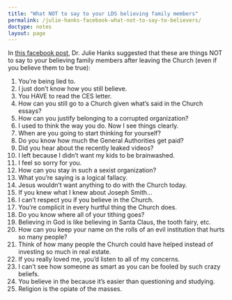 ```yaml
---
title: "What NOT to say to your LDS believing family members"
permalink: /julie-hanks-facebook-what-not-to-say-to-believers/
doctype: notes
layout: page
---
```


In [this facebook post](https://www.facebook.com/photo?fbid=2625144390851853&set=a.236681833031466), Dr. Julie Hanks suggested that these are things NOT to say to your believing family members after leaving the Church (even if you believe them to be true):

1. You’re being lied to.
2. I just don’t know how you still believe.
3. You HAVE to read the CES letter.
4. How can you still go to a Church given what’s said in the Church essays?
5. How can you justify belonging to a corrupted organization?
6. I used to think the way you do. Now I see things clearly.
7. When are you going to start thinking for yourself?
8. Do you know how much the General Authorities get paid?
9. Did you hear about the recently leaked videos?
10. I left because I didn’t want my kids to be brainwashed.
11. I feel so sorry for you.
12. How can you stay in such a sexist organization?
13. What you’re saying is a logical fallacy.
14. Jesus wouldn’t want anything to do with the Church today.
15. If you knew what I knew about Joseph Smith…
16. I can’t respect you if you believe in the Church.
17. You’re complicit in every hurtful thing the Church does.
18. Do you know where all of your tithing goes?
19. Believing in God is like believing in Santa Claus, the tooth fairy, etc.
20. How can you keep your name on the rolls of an evil institution that hurts so many people?
21. Think of how many people the Church could have helped instead of investing so much in real estate.
22. If you really loved me, you’d listen to all of my concerns.
23. I can’t see how someone as smart as you can be fooled by such crazy beliefs.
24. You believe in the because it’s easier than questioning and studying.
25. Religion is the opiate of the masses.
